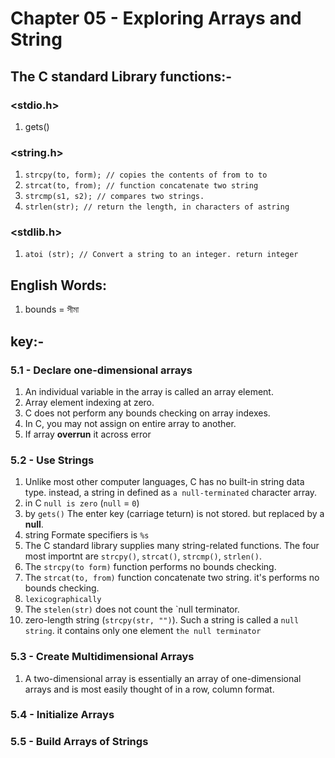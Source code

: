 # Chapter 05 - Exploring Arrays and String

## The C standard Library functions:-

### <stdio.h>

1. gets()

### <string.h>

1. `strcpy(to, form); // copies the contents of from to to`
2. `strcat(to, from); // function concatenate two string`
3. `strcmp(s1, s2); // compares two strings.`
4. `strlen(str); // return the length, in characters of astring`

### <stdlib.h>

1. `atoi (str); // Convert a string to an integer. return integer`

## English Words:

1. bounds = সীমা

## key:-

### 5.1 - Declare one-dimensional arrays

1. An individual variable in the array is called an array element.
2. Array element indexing at zero.
3. C does not perform any bounds checking on array indexes.
4. In C, you may not assign on entire array to another.
5. If array **overrun** it across error

### 5.2 - Use Strings

1. Unlike most other computer languages, C has no built-in string data type. instead, a string in defined as `a null-terminated` character array.
2. in C `null is zero` (`null` = `0`)
3. by `gets()` The enter key (carriage teturn) is not stored. but replaced by a **null**.
4. string Formate specifiers is `%s`
5. The C standard library supplies many string-related functions. The four most importnt are `strcpy()`, `strcat()`, `strcmp()`, `strlen()`.
6. The `strcpy(to form)` function performs no bounds checking.
7. The `strcat(to, from)` function concatenate two string. it's performs no bounds checking.
8. `lexicographically`
9. The `stelen(str)` does not count the `null terminator.
10. zero-length string (`strcpy(str, "")`). Such a string is called a `null string`. it contains only one element `the null terminator`

### 5.3 - Create Multidimensional Arrays

1. A two-dimensional array is essentially an array of one-dimensional arrays and is most easily thought of in a row, column format.

### 5.4 - Initialize Arrays

### 5.5 - Build Arrays of Strings
